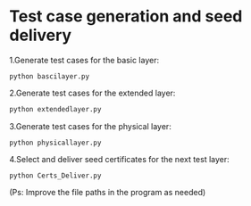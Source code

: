 # Test case generation and seed delivery

1.Generate test cases for the basic layer:

```shell
python bascilayer.py
```

2.Generate test cases for the extended layer:

```sh
python extendedlayer.py
```

3.Generate test cases for the physical layer:

```shell
python physicallayer.py
```

4.Select and deliver seed certificates for the next test layer:

```shell
python Certs_Deliver.py
```

(Ps: Improve the file paths in the program as needed)


